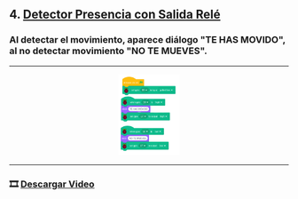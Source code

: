 ## 4. [Detector Presencia con Salida Relé](README.md)

### Al detectar el movimiento, aparece diálogo "TE HAS MOVIDO", al no detectar movimiento "NO TE MUEVES".

---

<p align="center"><img src="img/detecMov.png" alt="detectMov" width="22%"></p>

---

### 🎞️ [Descargar Video](https://raw.githubusercontent.com/Nando-Asir/practicasRaspberry/refs/heads/main/videos/detectorMov.mov)

